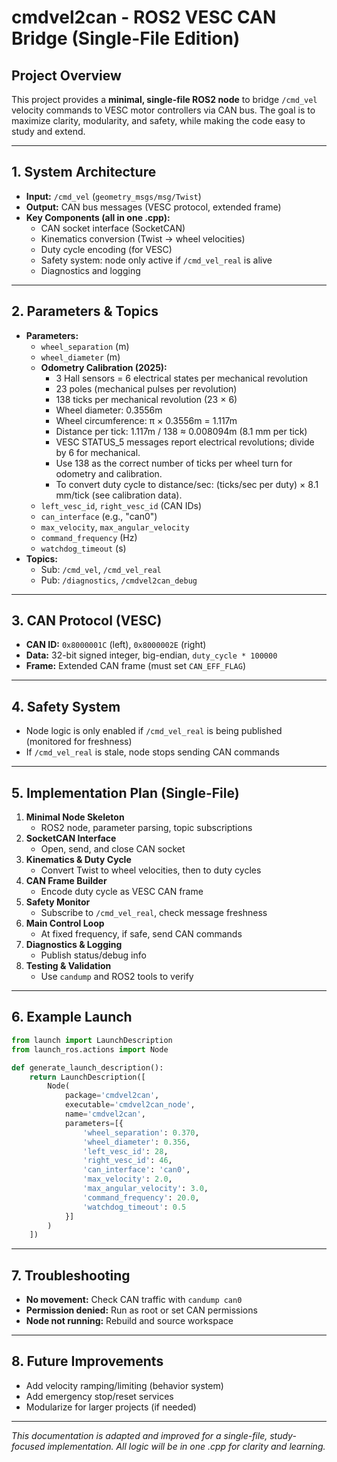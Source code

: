 # cmdvel2can - ROS2 VESC CAN Bridge (Single-File Edition)

## Project Overview

This project provides a **minimal, single-file ROS2 node** to bridge `/cmd_vel` velocity commands to VESC motor controllers via CAN bus. The goal is to maximize clarity, modularity, and safety, while making the code easy to study and extend.

---

## 1. System Architecture

- **Input:** `/cmd_vel` (`geometry_msgs/msg/Twist`)
- **Output:** CAN bus messages (VESC protocol, extended frame)
- **Key Components (all in one .cpp):**
  - CAN socket interface (SocketCAN)
  - Kinematics conversion (Twist → wheel velocities)
  - Duty cycle encoding (for VESC)
  - Safety system: node only active if `/cmd_vel_real` is alive
  - Diagnostics and logging

---

## 2. Parameters & Topics

- **Parameters:**
  - `wheel_separation` (m)
  - `wheel_diameter` (m)
  - **Odometry Calibration (2025):**
    - 3 Hall sensors = 6 electrical states per mechanical revolution
    - 23 poles (mechanical pulses per revolution)
    - 138 ticks per mechanical revolution (23 × 6)
    - Wheel diameter: 0.3556m
    - Wheel circumference: π × 0.3556m = 1.117m
    - Distance per tick: 1.117m / 138 ≈ 0.008094m (8.1 mm per tick)
    - VESC STATUS_5 messages report electrical revolutions; divide by 6 for mechanical.
    - Use 138 as the correct number of ticks per wheel turn for odometry and calibration.
    - To convert duty cycle to distance/sec: (ticks/sec per duty) × 8.1 mm/tick (see calibration data).
  - `left_vesc_id`, `right_vesc_id` (CAN IDs)
  - `can_interface` (e.g., "can0")
  - `max_velocity`, `max_angular_velocity`
  - `command_frequency` (Hz)
  - `watchdog_timeout` (s)
- **Topics:**
  - Sub: `/cmd_vel`, `/cmd_vel_real`
  - Pub: `/diagnostics`, `/cmdvel2can_debug`

---

## 3. CAN Protocol (VESC)

- **CAN ID:** `0x8000001C` (left), `0x8000002E` (right)
- **Data:** 32-bit signed integer, big-endian, `duty_cycle * 100000`
- **Frame:** Extended CAN frame (must set `CAN_EFF_FLAG`)

---

## 4. Safety System

- Node logic is only enabled if `/cmd_vel_real` is being published (monitored for freshness)
- If `/cmd_vel_real` is stale, node stops sending CAN commands

---

## 5. Implementation Plan (Single-File)

1. **Minimal Node Skeleton**
   - ROS2 node, parameter parsing, topic subscriptions
2. **SocketCAN Interface**
   - Open, send, and close CAN socket
3. **Kinematics & Duty Cycle**
   - Convert Twist to wheel velocities, then to duty cycles
4. **CAN Frame Builder**
   - Encode duty cycle as VESC CAN frame
5. **Safety Monitor**
   - Subscribe to `/cmd_vel_real`, check message freshness
6. **Main Control Loop**
   - At fixed frequency, if safe, send CAN commands
7. **Diagnostics & Logging**
   - Publish status/debug info
8. **Testing & Validation**
   - Use `candump` and ROS2 tools to verify

---

## 6. Example Launch

```python
from launch import LaunchDescription
from launch_ros.actions import Node

def generate_launch_description():
    return LaunchDescription([
        Node(
            package='cmdvel2can',
            executable='cmdvel2can_node',
            name='cmdvel2can',
            parameters=[{
                'wheel_separation': 0.370,
                'wheel_diameter': 0.356,
                'left_vesc_id': 28,
                'right_vesc_id': 46,
                'can_interface': 'can0',
                'max_velocity': 2.0,
                'max_angular_velocity': 3.0,
                'command_frequency': 20.0,
                'watchdog_timeout': 0.5
            }]
        )
    ])
```

---

## 7. Troubleshooting

- **No movement:** Check CAN traffic with `candump can0`
- **Permission denied:** Run as root or set CAN permissions
- **Node not running:** Rebuild and source workspace

---

## 8. Future Improvements

- Add velocity ramping/limiting (behavior system)
- Add emergency stop/reset services
- Modularize for larger projects (if needed)

---

*This documentation is adapted and improved for a single-file, study-focused implementation. All logic will be in one .cpp for clarity and learning.*
